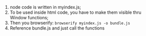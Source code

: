 1. node code is written in myindex.js;
2. To be used inside html code, you have to make them visible thru Window functions;
3. Then you browserify:
   `browserify myindex.js -o bundle.js`
4. Reference bundle.js and just call the functions
